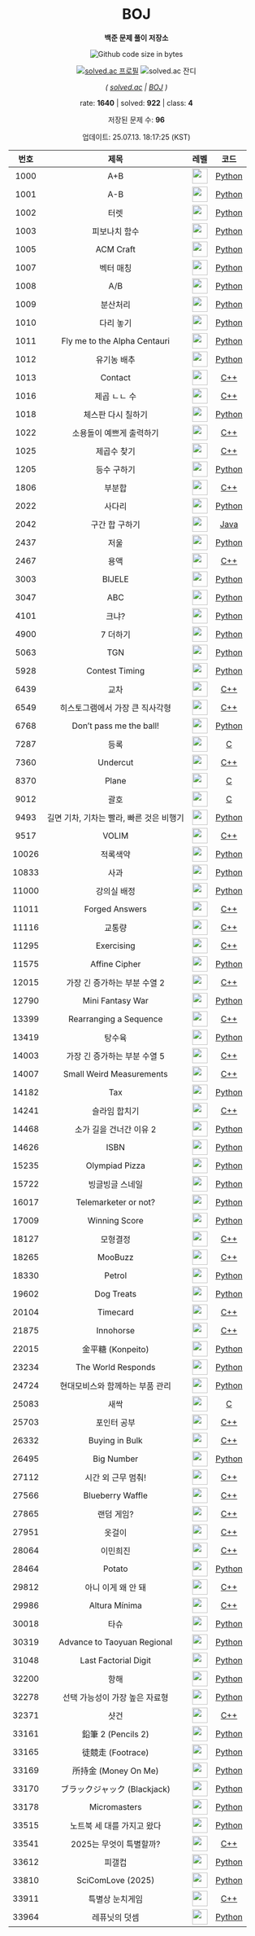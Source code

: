 <div align="center">

# BOJ

**백준 문제 풀이 저장소**

![Github code size in bytes](https://img.shields.io/github/languages/code-size/b1nknet/boj?style=flat-square)

[![solved.ac 프로필](http://mazassumnida.wtf/api/v2/generate_badge?boj=ftw_0x00)](https://solved.ac/ftw_0x00)
![solved.ac 잔디](http://mazandi.herokuapp.com/api?handle=ftw_0x00&theme=dark)

*( [solved.ac](https://solved.ac/ftw_0x00) | [BOJ](https://acmicpc.net/user/ftw_0x00) )*

rate: **1640** | solved: **922** | class: **4**

저장된 문제 수: **96**

업데이트: 25.07.13. 18:17:25 (KST)

</div>
<div align="center">

| 번호 | 제목 | 레벨 | 코드 |
|:---:|:---:|:---:|:---:|
| 1000 | A+B | <img style="height:30px;" src="src/tier/1.svg"> | [Python](./problems/01xxx/1000.py) |
| 1001 | A-B | <img style="height:30px;" src="src/tier/1.svg"> | [Python](./problems/01xxx/1001.py) |
| 1002 | 터렛 | <img style="height:30px;" src="src/tier/8.svg"> | [Python](./problems/01xxx/1002.py) |
| 1003 | 피보나치 함수 | <img style="height:30px;" src="src/tier/8.svg"> | [Python](./problems/01xxx/1003.py) |
| 1005 | ACM Craft | <img style="height:30px;" src="src/tier/13.svg"> | [Python](./problems/01xxx/1005.py) |
| 1007 | 벡터 매칭 | <img style="height:30px;" src="src/tier/14.svg"> | [Python](./problems/01xxx/1007.py) |
| 1008 | A/B | <img style="height:30px;" src="src/tier/1.svg"> | [Python](./problems/01xxx/1008.py) |
| 1009 | 분산처리 | <img style="height:30px;" src="src/tier/4.svg"> | [Python](./problems/01xxx/1009.py) |
| 1010 | 다리 놓기 | <img style="height:30px;" src="src/tier/6.svg"> | [Python](./problems/01xxx/1010.py) |
| 1011 | Fly me to the Alpha Centauri | <img style="height:30px;" src="src/tier/11.svg"> | [Python](./problems/01xxx/1011.py) |
| 1012 | 유기농 배추 | <img style="height:30px;" src="src/tier/9.svg"> | [Python](./problems/01xxx/1012.py) |
| 1013 | Contact | <img style="height:30px;" src="src/tier/11.svg"> | [C++](./problems/01xxx/1013.cpp) |
| 1016 | 제곱 ㄴㄴ 수 | <img style="height:30px;" src="src/tier/15.svg"> | [C++](./problems/01xxx/1016.cpp) |
| 1018 | 체스판 다시 칠하기 | <img style="height:30px;" src="src/tier/7.svg"> | [Python](./problems/01xxx/1018.py) |
| 1022 | 소용돌이 예쁘게 출력하기 | <img style="height:30px;" src="src/tier/13.svg"> | [C++](./problems/01xxx/1022.cpp) |
| 1025 | 제곱수 찾기 | <img style="height:30px;" src="src/tier/11.svg"> | [C++](./problems/01xxx/1025.cpp) |
| 1205 | 등수 구하기 | <img style="height:30px;" src="src/tier/7.svg"> | [Python](./problems/01xxx/1205.py) |
| 1806 | 부분합 | <img style="height:30px;" src="src/tier/12.svg"> | [C++](./problems/01xxx/1806.cpp) |
| 2022 | 사다리 | <img style="height:30px;" src="src/tier/12.svg"> | [Python](./problems/02xxx/2022.py) |
| 2042 | 구간 합 구하기 | <img style="height:30px;" src="src/tier/15.svg"> | [Java](./problems/02xxx/2042.java) |
| 2437 | 저울 | <img style="height:30px;" src="src/tier/14.svg"> | [Python](./problems/02xxx/2437.py) |
| 2467 | 용액 | <img style="height:30px;" src="src/tier/11.svg"> | [C++](./problems/02xxx/2467.cpp) |
| 3003 | BIJELE | <img style="height:30px;" src="src/tier/1.svg"> | [Python](./problems/03xxx/3003.py) |
| 3047 | ABC | <img style="height:30px;" src="src/tier/3.svg"> | [Python](./problems/03xxx/3047.py) |
| 4101 | 크냐? | <img style="height:30px;" src="src/tier/1.svg"> | [Python](./problems/04xxx/4101.py) |
| 4900 | 7 더하기 | <img style="height:30px;" src="src/tier/8.svg"> | [Python](./problems/04xxx/4900.py) |
| 5063 | TGN | <img style="height:30px;" src="src/tier/3.svg"> | [Python](./problems/05xxx/5063.py) |
| 5928 | Contest Timing | <img style="height:30px;" src="src/tier/2.svg"> | [Python](./problems/05xxx/5928.py) |
| 6439 | 교차 | <img style="height:30px;" src="src/tier/15.svg"> | [C++](./problems/06xxx/6439.cpp) |
| 6549 | 히스토그램에서 가장 큰 직사각형 | <img style="height:30px;" src="src/tier/16.svg"> | [C++](./problems/06xxx/6549.cpp) |
| 6768 | Don’t pass me the ball! | <img style="height:30px;" src="src/tier/3.svg"> | [Python](./problems/06xxx/6768.py) |
| 7287 | 등록 | <img style="height:30px;" src="src/tier/1.svg"> | [C](./problems/07xxx/7287.c) |
| 7360 | Undercut | <img style="height:30px;" src="src/tier/4.svg"> | [C++](./problems/07xxx/7360.cpp) |
| 8370 | Plane | <img style="height:30px;" src="src/tier/1.svg"> | [C](./problems/08xxx/8370.c) |
| 9012 | 괄호 | <img style="height:30px;" src="src/tier/7.svg"> | [C](./problems/09xxx/9012.c) |
| 9493 | 길면 기차, 기차는 빨라, 빠른 것은 비행기 | <img style="height:30px;" src="src/tier/3.svg"> | [Python](./problems/09xxx/9493.py) |
| 9517 | VOLIM | <img style="height:30px;" src="src/tier/3.svg"> | [C++](./problems/09xxx/9517.cpp) |
| 10026 | 적록색약 | <img style="height:30px;" src="src/tier/11.svg"> | [Python](./problems/10xxx/10026.py) |
| 10833 | 사과 | <img style="height:30px;" src="src/tier/3.svg"> | [Python](./problems/10xxx/10833.py) |
| 11000 | 강의실 배정 | <img style="height:30px;" src="src/tier/11.svg"> | [Python](./problems/11xxx/11000.py) |
| 11011 | Forged Answers | <img style="height:30px;" src="src/tier/16.svg"> | [C++](./problems/11xxx/11011.cpp) |
| 11116 | 교통량 | <img style="height:30px;" src="src/tier/6.svg"> | [C++](./problems/11xxx/11116.cpp) |
| 11295 | Exercising | <img style="height:30px;" src="src/tier/3.svg"> | [C++](./problems/11xxx/11295.cpp) |
| 11575 | Affine Cipher | <img style="height:30px;" src="src/tier/4.svg"> | [Python](./problems/11xxx/11575.py) |
| 12015 | 가장 긴 증가하는 부분 수열 2 | <img style="height:30px;" src="src/tier/14.svg"> | [C++](./problems/12xxx/12015.cpp) |
| 12790 | Mini Fantasy War | <img style="height:30px;" src="src/tier/3.svg"> | [Python](./problems/12xxx/12790.py) |
| 13399 | Rearranging a Sequence | <img style="height:30px;" src="src/tier/6.svg"> | [C++](./problems/13xxx/13399.cpp) |
| 13419 | 탕수육 | <img style="height:30px;" src="src/tier/4.svg"> | [Python](./problems/13xxx/13419.py) |
| 14003 | 가장 긴 증가하는 부분 수열 5 | <img style="height:30px;" src="src/tier/16.svg"> | [C++](./problems/14xxx/14003.cpp) |
| 14007 | Small Weird Measurements | <img style="height:30px;" src="src/tier/6.svg"> | [C++](./problems/14xxx/14007.cpp) |
| 14182 | Tax | <img style="height:30px;" src="src/tier/3.svg"> | [Python](./problems/14xxx/14182.py) |
| 14241 | 슬라임 합치기 | <img style="height:30px;" src="src/tier/8.svg"> | [C++](./problems/14xxx/14241.cpp) |
| 14468 | 소가 길을 건너간 이유 2 | <img style="height:30px;" src="src/tier/7.svg"> | [Python](./problems/14xxx/14468.py) |
| 14626 | ISBN | <img style="height:30px;" src="src/tier/5.svg"> | [Python](./problems/14xxx/14626.py) |
| 15235 | Olympiad Pizza | <img style="height:30px;" src="src/tier/6.svg"> | [Python](./problems/15xxx/15235.py) |
| 15722 | 빙글빙글 스네일 | <img style="height:30px;" src="src/tier/5.svg"> | [Python](./problems/15xxx/15722.py) |
| 16017 | Telemarketer or not? | <img style="height:30px;" src="src/tier/2.svg"> | [Python](./problems/16xxx/16017.py) |
| 17009 | Winning Score | <img style="height:30px;" src="src/tier/2.svg"> | [Python](./problems/17xxx/17009.py) |
| 18127 | 모형결정 | <img style="height:30px;" src="src/tier/3.svg"> | [C++](./problems/18xxx/18127.cpp) |
| 18265 | MooBuzz | <img style="height:30px;" src="src/tier/6.svg"> | [C++](./problems/18xxx/18265.cpp) |
| 18330 | Petrol | <img style="height:30px;" src="src/tier/2.svg"> | [Python](./problems/18xxx/18330.py) |
| 19602 | Dog Treats | <img style="height:30px;" src="src/tier/2.svg"> | [Python](./problems/19xxx/19602.py) |
| 20104 | Timecard | <img style="height:30px;" src="src/tier/4.svg"> | [C++](./problems/20xxx/20104.cpp) |
| 21875 | Innohorse | <img style="height:30px;" src="src/tier/2.svg"> | [C++](./problems/21xxx/21875.cpp) |
| 22015 | 金平糖 (Konpeito) | <img style="height:30px;" src="src/tier/2.svg"> | [Python](./problems/22xxx/22015.py) |
| 23234 | The World Responds | <img style="height:30px;" src="src/tier/1.svg"> | [Python](./problems/23xxx/23234.py) |
| 24724 | 현대모비스와 함께하는 부품 관리 | <img style="height:30px;" src="src/tier/3.svg"> | [Python](./problems/24xxx/24724.py) |
| 25083 | 새싹 | <img style="height:30px;" src="src/tier/1.svg"> | [C](./problems/25xxx/25083.c) |
| 25703 | 포인터 공부 | <img style="height:30px;" src="src/tier/3.svg"> | [C++](./problems/25xxx/25703.cpp) |
| 26332 | Buying in Bulk | <img style="height:30px;" src="src/tier/2.svg"> | [C++](./problems/26xxx/26332.cpp) |
| 26495 | Big Number | <img style="height:30px;" src="src/tier/2.svg"> | [Python](./problems/26xxx/26495.py) |
| 27112 | 시간 외 근무 멈춰! | <img style="height:30px;" src="src/tier/9.svg"> | [C++](./problems/27xxx/27112.cpp) |
| 27566 | Blueberry Waffle | <img style="height:30px;" src="src/tier/3.svg"> | [C++](./problems/27xxx/27566.cpp) |
| 27865 | 랜덤 게임? | <img style="height:30px;" src="src/tier/5.svg"> | [C++](./problems/27xxx/27865.cpp) |
| 27951 | 옷걸이 | <img style="height:30px;" src="src/tier/5.svg"> | [C++](./problems/27xxx/27951.cpp) |
| 28064 | 이민희진 | <img style="height:30px;" src="src/tier/6.svg"> | [C++](./problems/28xxx/28064.cpp) |
| 28464 | Potato | <img style="height:30px;" src="src/tier/6.svg"> | [Python](./problems/28xxx/28464.py) |
| 29812 | 아니 이게 왜 안 돼 | <img style="height:30px;" src="src/tier/6.svg"> | [C++](./problems/29xxx/29812.cpp) |
| 29986 | Altura Mínima | <img style="height:30px;" src="src/tier/2.svg"> | [C++](./problems/29xxx/29986.cpp) |
| 30018 | 타슈 | <img style="height:30px;" src="src/tier/3.svg"> | [Python](./problems/30xxx/30018.py) |
| 30319 | Advance to Taoyuan Regional | <img style="height:30px;" src="src/tier/2.svg"> | [Python](./problems/30xxx/30319.py) |
| 31048 | Last Factorial Digit | <img style="height:30px;" src="src/tier/2.svg"> | [Python](./problems/31xxx/31048.py) |
| 32200 | 항해 | <img style="height:30px;" src="src/tier/6.svg"> | [Python](./problems/32xxx/32200.py) |
| 32278 | 선택 가능성이 가장 높은 자료형 | <img style="height:30px;" src="src/tier/2.svg"> | [Python](./problems/32xxx/32278.py) |
| 32371 | 샷건 | <img style="height:30px;" src="src/tier/5.svg"> | [C++](./problems/32xxx/32371.cpp) |
| 33161 | 鉛筆 2 (Pencils 2) | <img style="height:30px;" src="src/tier/1.svg"> | [Python](./problems/33xxx/33161.py) |
| 33165 | 徒競走 (Footrace) | <img style="height:30px;" src="src/tier/1.svg"> | [Python](./problems/33xxx/33165.py) |
| 33169 | 所持金 (Money On Me) | <img style="height:30px;" src="src/tier/1.svg"> | [Python](./problems/33xxx/33169.py) |
| 33170 | ブラックジャック (Blackjack) | <img style="height:30px;" src="src/tier/1.svg"> | [Python](./problems/33xxx/33170.py) |
| 33178 | Micromasters | <img style="height:30px;" src="src/tier/1.svg"> | [Python](./problems/33xxx/33178.py) |
| 33515 | 노트북 세 대를 가지고 왔다 | <img style="height:30px;" src="src/tier/1.svg"> | [Python](./problems/33xxx/33515.py) |
| 33541 | 2025는 무엇이 특별할까? | <img style="height:30px;" src="src/tier/3.svg"> | [C++](./problems/33xxx/33541.cpp) |
| 33612 | 피갤컵 | <img style="height:30px;" src="src/tier/1.svg"> | [Python](./problems/33xxx/33612.py) |
| 33810 | SciComLove (2025) | <img style="height:30px;" src="src/tier/2.svg"> | [Python](./problems/33xxx/33810.py) |
| 33911 | 특별상 눈치게임 | <img style="height:30px;" src="src/tier/8.svg"> | [C++](./problems/33xxx/33911.cpp) |
| 33964 | 레퓨닛의 덧셈 | <img style="height:30px;" src="src/tier/2.svg"> | [Python](./problems/33xxx/33964.py) |

</div>